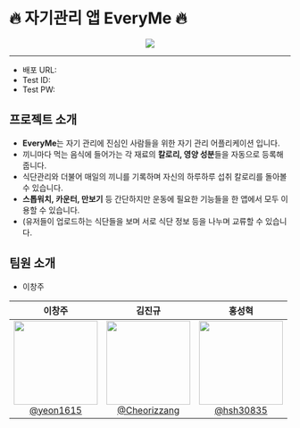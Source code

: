 # :fire: 자기관리 앱 EveryMe :fire:

<p align="center">
  <img src="https://github.com/kyuveloper/final_project-every_me/assets/146961238/984c7cd1-961c-4815-9c7c-2615bc165bfe">
</p>

---

- 배포 URL:
- Test ID:
- Test PW:

## 프로젝트 소개

- **EveryMe**는 자기 관리에 진심인 사람들을 위한 자기 관리 어플리케이션 입니다.
- 끼니마다 먹는 음식에 들어가는 각 재료의 **칼로리, 영양 성분**들을 자동으로 등록해줍니다.
- 식단관리와 더불어 매일의 끼니를 기록하며 자신의 하루하루 섭취 칼로리를 돌아볼 수 있습니다.
- **스톱워치, 카운터, 만보기** 등 간단하지만 운동에 필요한 기능들을 한 앱에서 모두 이용할 수 있습니다.
- (유저들이 업로드하는 식단들을 보며 서로 식단 정보 등을 나누며 교류할 수 있습니다.

## 팀원 소개

- 이창주

<div align="center">

| **이창주** | **김진규** | **홍성혁** |
| :------: |  :------: | :------: |
| [<img src="https://avatars.githubusercontent.com/u/106502312?v=4" height=150 width=150> <br/> @yeon1615](https://github.com/yeon1615) | [<img src="https://avatars.githubusercontent.com/u/112460466?v=4" height=150 width=150> <br/> @Cheorizzang](https://github.com/Cheorizzang) | [<img src="https://avatars.githubusercontent.com/u/112460506?v=4" height=150 width=150> <br/> @hsh30835](https://github.com/hsh30835) |

</div>
